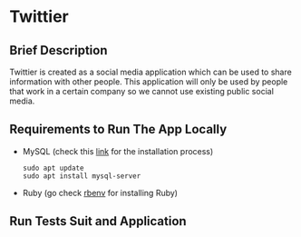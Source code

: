 # Twittier

## Brief Description
Twittier is created as a social media application which can be used to share information with other people. This application will only be used by people that work in a certain company so we cannot use existing public social media.

## Requirements to Run The App Locally
- MySQL (check this [link](https://www.digitalocean.com/community/tutorials/how-to-install-mysql-on-ubuntu-20-04) for the installation process)
  ```
  sudo apt update
  sudo apt install mysql-server
  ```
- Ruby (go check [rbenv](https://github.com/rbenv/rbenv#using-package-managers) for installing Ruby)

## Run Tests Suit and Application
